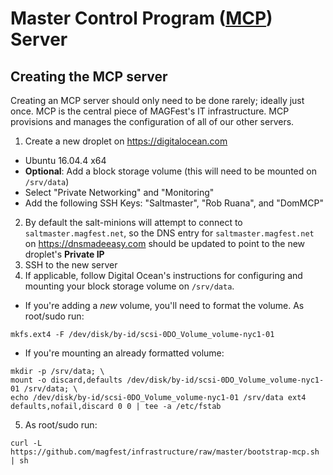 # Master Control Program ([MCP](http://tron.wikia.com/wiki/Master_Control_Program)) Server

## Creating the MCP server

Creating an MCP server should only need to be done rarely; ideally just once.
MCP is the central piece of MAGFest's IT infrastructure. MCP provisions and
manages the configuration of all of our other servers.

1. Create a new droplet on https://digitalocean.com
  * Ubuntu 16.04.4 x64
  * **Optional**: Add a block storage volume (this will need to be mounted on `/srv/data`)
  * Select "Private Networking" and "Monitoring"
  * Add the following SSH Keys: "Saltmaster", "Rob Ruana", and "DomMCP"
2. By default the salt-minions will attempt to connect to `saltmaster.magfest.net`, so the DNS entry for `saltmaster.magfest.net` on https://dnsmadeeasy.com should be updated to point to the new droplet's **Private IP**
3. SSH to the new server
4. If applicable, follow Digital Ocean's instructions for configuring and mounting your block storage volume on `/srv/data`.
  * If you're adding a _new_ volume, you'll need to format the volume. As root/sudo run:
```
mkfs.ext4 -F /dev/disk/by-id/scsi-0DO_Volume_volume-nyc1-01
```
  * If you're mounting an already formatted volume:
```
mkdir -p /srv/data; \
mount -o discard,defaults /dev/disk/by-id/scsi-0DO_Volume_volume-nyc1-01 /srv/data; \
echo /dev/disk/by-id/scsi-0DO_Volume_volume-nyc1-01 /srv/data ext4 defaults,nofail,discard 0 0 | tee -a /etc/fstab
```
5. As root/sudo run:
```
curl -L https://github.com/magfest/infrastructure/raw/master/bootstrap-mcp.sh | sh
```
